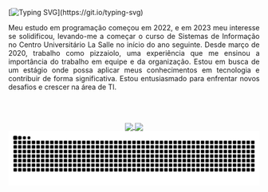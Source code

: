 [![Typing SVG](https://readme-typing-svg.herokuapp.com?font=JetBrains+Mono&size=24&pause=1000&color=EB1F6A&repeat=false&width=435&lines=Ol%C3%A1%2C+eu+sou+o+Enzo!)](https://git.io/typing-svg)

<div align="justify">
    Meu estudo em programação começou em 2022, e em 2023 meu interesse se solidificou, levando-me a começar o curso de Sistemas de Informação no Centro Universitário La Salle no início do ano seguinte. Desde março de 2020, trabalho como pizzaiolo, uma experiência que me ensinou a importância do trabalho em equipe e da organização. Estou em busca de um estágio onde possa aplicar meus conhecimentos em tecnologia e contribuir de forma significativa. Estou entusiasmado para enfrentar novos desafios e crescer na área de TI.
</div>

<br><br>

<div align="center">
    <a href="https://github.com/enzortorres">
      <img align="center" height="170" src="https://github-readme-stats.vercel.app/api/top-langs/?username=enzortorres&layout=compact&langs_count=16&theme=monokai"/>
      <img align="center" src="https://github-readme-stats.vercel.app/api?username=enzortorres&show_icons=true&theme=monokai&include_all_commits=true&count_private=true&hide=issues"/>
    </a>
</div>

<picture align="center">
  <source media="(prefers-color-scheme: dark)" srcset="https://raw.githubusercontent.com/enzortorres/enzortorres/output/github-contribution-grid-snake-dark.svg">
  <source media="(prefers-color-scheme: light)" srcset="https://raw.githubusercontent.com/enzortorres/enzortorres/output/github-contribution-grid-snake-dark.svg">
  <img align="center" alt="github contribution grid snake animation" src="https://raw.githubusercontent.com/enzortorres/enzortorres/output/github-contribution-grid-snake.svg">
</picture>
